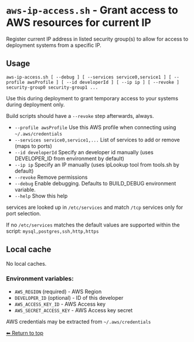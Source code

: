 # `aws-ip-access.sh` - Grant access to AWS resources for current IP

Register current IP address in listed security group(s) to allow for access to deployment systems from a specific IP.

## Usage

    aws-ip-access.sh [ --debug ] [ --services service0,service1 ] [ --profile awsProfile ] [ --id developerId ] [ --ip ip ] [ --revoke ] security-group0 security-group1 ...

Use this during deployment to grant temporary access to your systems during deployment only.

Build scripts should have a `--revoke` step afterwards, always.

- `--profile awsProfile`              Use this AWS profile when connecting using `~/.aws/credentials`
- `--services service0,service1,...`  List of services to add or remove (maps to ports)
- `--id developerId`                  Specify an developer id manually (uses DEVELOPER_ID from environment by default)
- `--ip ip`                           Specify an IP manually (uses ipLookup tool from tools.sh by default)
- `--revoke`                          Remove permissions
- `--debug`                           Enable debugging. Defaults to BUILD_DEBUG environment variable.
- `--help`                            Show this help

services are looked up in `/etc/services` and match `/tcp` services only for port selection.

If no `/etc/services` matches the default values are supported within the script: `mysql,postgres,ssh,http,https`

## Local cache

No local caches.

### Environment variables:

- `AWS_REGION` (required) - AWS Region
- `DEVELOPER_ID` (optional) - ID of this developer
- `AWS_ACCESS_KEY_ID` - AWS Access key
- `AWS_SECRET_ACCESS_KEY` - AWS Access key secret

AWS credentials may be extracted from `~/.aws/credentials`

[⬅ Return to top](index.md)